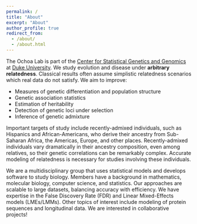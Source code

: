 ```yaml
---
permalink: /
title: "About"
excerpt: "About"
author_profile: true
redirect_from: 
  - /about/
  - /about.html
---
```


The Ochoa Lab is part of the [Center for Statistical Genetics and Genomics](http://statgen.duke.edu) at [Duke University](https://duke.edu).
We study evolution and disease under **arbitrary relatedness**.
Classical results often assume simplistic relatedness scenarios which real data do not satisfy.
We aim to improve:
* Measures of genetic differentiation and population structure
* Genetic association statistics 
* Estimation of heritability
* Detection of genetic loci under selection
* Inference of genetic admixture

Important targets of study include recently-admixed individuals, such as Hispanics and African-Americans, who derive their ancestry from Sub-Saharan Africa, the Americas, Europe, and other places.
Recently-admixed individuals vary dramatically in their ancestry composition, even among relatives, so their genetic correlations can be remarkably complex.
Accurate modeling of relatedness is necessary for studies involving these individuals.

We are a multidisciplinary group that uses statistical models and develops software to study biology.
Members have a background in mathematics, molecular biology, computer science, and statistics.
Our approaches are scalable to large datasets, balancing accuracy with efficiency.
We have expertise in the False Discovery Rate (FDR) and Linear Mixed-Effects models (LMEs/LMMs).
Other topics of interest include modeling of protein sequences and longitudinal data.
We are interested in collaborative projects!
